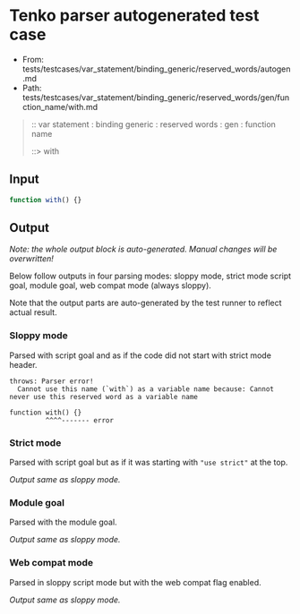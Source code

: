 # Tenko parser autogenerated test case

- From: tests/testcases/var_statement/binding_generic/reserved_words/autogen.md
- Path: tests/testcases/var_statement/binding_generic/reserved_words/gen/function_name/with.md

> :: var statement : binding generic : reserved words : gen : function name
>
> ::> with

## Input


`````js
function with() {}
`````

## Output

_Note: the whole output block is auto-generated. Manual changes will be overwritten!_

Below follow outputs in four parsing modes: sloppy mode, strict mode script goal, module goal, web compat mode (always sloppy).

Note that the output parts are auto-generated by the test runner to reflect actual result.

### Sloppy mode

Parsed with script goal and as if the code did not start with strict mode header.

`````
throws: Parser error!
  Cannot use this name (`with`) as a variable name because: Cannot never use this reserved word as a variable name

function with() {}
         ^^^^------- error
`````

### Strict mode

Parsed with script goal but as if it was starting with `"use strict"` at the top.

_Output same as sloppy mode._

### Module goal

Parsed with the module goal.

_Output same as sloppy mode._

### Web compat mode

Parsed in sloppy script mode but with the web compat flag enabled.

_Output same as sloppy mode._
